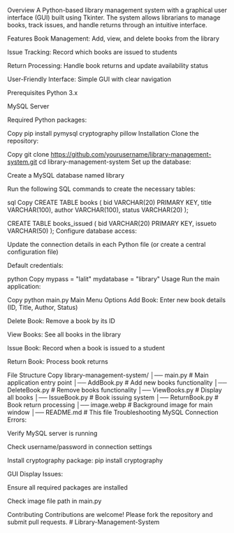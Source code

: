 Overview
A Python-based library management system with a graphical user interface (GUI) built using Tkinter. The system allows librarians to manage books, track issues, and handle returns through an intuitive interface.

Features
Book Management: Add, view, and delete books from the library

Issue Tracking: Record which books are issued to students

Return Processing: Handle book returns and update availability status

User-Friendly Interface: Simple GUI with clear navigation

Prerequisites
Python 3.x

MySQL Server

Required Python packages:

Copy
pip install pymysql cryptography pillow
Installation
Clone the repository:

Copy
git clone https://github.com/yourusername/library-management-system.git
cd library-management-system
Set up the database:

Create a MySQL database named library

Run the following SQL commands to create the necessary tables:

sql
Copy
CREATE TABLE books (
    bid VARCHAR(20) PRIMARY KEY,
    title VARCHAR(100),
    author VARCHAR(100),
    status VARCHAR(20)
);

CREATE TABLE books_issued (
    bid VARCHAR(20) PRIMARY KEY,
    issueto VARCHAR(50)
);
Configure database access:

Update the connection details in each Python file (or create a central configuration file)

Default credentials:

python
Copy
mypass = "lalit"
mydatabase = "library"
Usage
Run the main application:

Copy
python main.py
Main Menu Options
Add Book: Enter new book details (ID, Title, Author, Status)

Delete Book: Remove a book by its ID

View Books: See all books in the library

Issue Book: Record when a book is issued to a student

Return Book: Process book returns

File Structure
Copy
library-management-system/
│── main.py                # Main application entry point
│── AddBook.py             # Add new books functionality
│── DeleteBook.py          # Remove books functionality
│── ViewBooks.py           # Display all books
│── IssueBook.py           # Book issuing system
│── ReturnBook.py          # Book return processing
│── image.webp             # Background image for main window
│── README.md              # This file
Troubleshooting
MySQL Connection Errors:

Verify MySQL server is running

Check username/password in connection settings

Install cryptography package: pip install cryptography

GUI Display Issues:

Ensure all required packages are installed

Check image file path in main.py

Contributing
Contributions are welcome! Please fork the repository and submit pull requests.
#   L i b r a r y - M a n a g e m e n t - S y s t e m  
 
